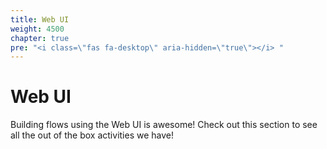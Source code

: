 ```yaml
---
title: Web UI
weight: 4500
chapter: true
pre: "<i class=\"fas fa-desktop\" aria-hidden=\"true\"></i> "
---
```


# Web UI

Building flows using the Web UI is awesome! Check out this section to see all the out of the box activities we have!